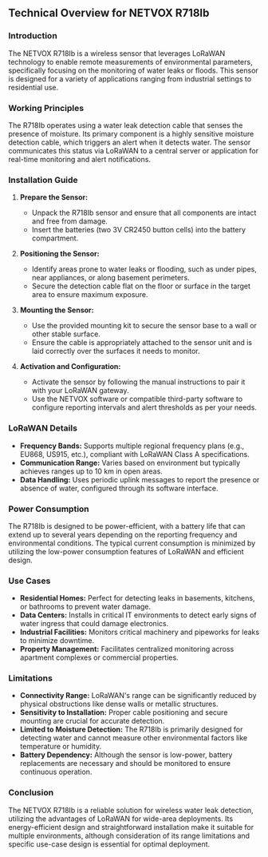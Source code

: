 ## Technical Overview for NETVOX R718Ib

### Introduction
The NETVOX R718Ib is a wireless sensor that leverages LoRaWAN technology to enable remote measurements of environmental parameters, specifically focusing on the monitoring of water leaks or floods. This sensor is designed for a variety of applications ranging from industrial settings to residential use.

### Working Principles
The R718Ib operates using a water leak detection cable that senses the presence of moisture. Its primary component is a highly sensitive moisture detection cable, which triggers an alert when it detects water. The sensor communicates this status via LoRaWAN to a central server or application for real-time monitoring and alert notifications.

### Installation Guide
1. **Prepare the Sensor:**
   - Unpack the R718Ib sensor and ensure that all components are intact and free from damage.
   - Insert the batteries (two 3V CR2450 button cells) into the battery compartment.

2. **Positioning the Sensor:**
   - Identify areas prone to water leaks or flooding, such as under pipes, near appliances, or along basement perimeters.
   - Secure the detection cable flat on the floor or surface in the target area to ensure maximum exposure.

3. **Mounting the Sensor:**
   - Use the provided mounting kit to secure the sensor base to a wall or other stable surface.
   - Ensure the cable is appropriately attached to the sensor unit and is laid correctly over the surfaces it needs to monitor.

4. **Activation and Configuration:**
   - Activate the sensor by following the manual instructions to pair it with your LoRaWAN gateway.
   - Use the NETVOX software or compatible third-party software to configure reporting intervals and alert thresholds as per your needs.

### LoRaWAN Details
- **Frequency Bands:** Supports multiple regional frequency plans (e.g., EU868, US915, etc.), compliant with LoRaWAN Class A specifications.
- **Communication Range:** Varies based on environment but typically achieves ranges up to 10 km in open areas.
- **Data Handling:** Uses periodic uplink messages to report the presence or absence of water, configured through its software interface.

### Power Consumption
The R718Ib is designed to be power-efficient, with a battery life that can extend up to several years depending on the reporting frequency and environmental conditions. The typical current consumption is minimized by utilizing the low-power consumption features of LoRaWAN and efficient design.

### Use Cases
- **Residential Homes:** Perfect for detecting leaks in basements, kitchens, or bathrooms to prevent water damage.
- **Data Centers:** Installs in critical IT environments to detect early signs of water ingress that could damage electronics.
- **Industrial Facilities:** Monitors critical machinery and pipeworks for leaks to minimize downtime.
- **Property Management:** Facilitates centralized monitoring across apartment complexes or commercial properties.

### Limitations
- **Connectivity Range:** LoRaWAN's range can be significantly reduced by physical obstructions like dense walls or metallic structures.
- **Sensitivity to Installation:** Proper cable positioning and secure mounting are crucial for accurate detection.
- **Limited to Moisture Detection:** The R718Ib is primarily designed for detecting water and cannot measure other environmental factors like temperature or humidity.
- **Battery Dependency:** Although the sensor is low-power, battery replacements are necessary and should be monitored to ensure continuous operation.

### Conclusion
The NETVOX R718Ib is a reliable solution for wireless water leak detection, utilizing the advantages of LoRaWAN for wide-area deployments. Its energy-efficient design and straightforward installation make it suitable for multiple environments, although consideration of its range limitations and specific use-case design is essential for optimal deployment.